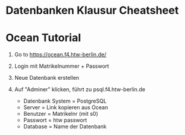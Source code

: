 # Datenbanken Klausur Cheatsheet


# Ocean Tutorial
1. Go to https://ocean.f4.htw-berlin.de/
2. Login mit Matrikelnummer + Passwort
3. Neue Datenbank erstellen
4. Auf "Adminer" klicken, führt zu psql.f4.htw-berlin.de

   - Datenbank System  = PostgreSQL
   - Server            = Link kopieren aus Ocean 
   - Benutzer          = Matrikelnr (mit s0)
   - Passwort          = htw passwort
   - Database          = Name der Datenbank
